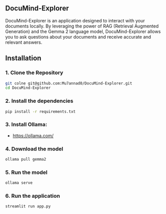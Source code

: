 ## DocuMind-Explorer
DocuMind-Explorer is an application designed to interact with your documents locally. By leveraging the power of RAG (Retrieval Augmented Generation) and the Gemma 2 language model, DocuMind-Explorer allows you to ask questions about your documents and receive accurate and relevant answers.

## Installation
### 1. Clone the Repository
```sh
git colne git@github.com:Mu7annad0/DocuMind-Explorer.git
cd DocuMind-Explorer
```

### 2. Install the dependencies
```sh
pip install -r requirements.txt
```

### 3. Install Ollama:

* https://ollama.com/


### 4. Download the model
```sh
ollama pull gemma2
```

### 5. Run the model
```sh
ollama serve
```

### 6. Run the application
```sh
streamlit run app.py
```
